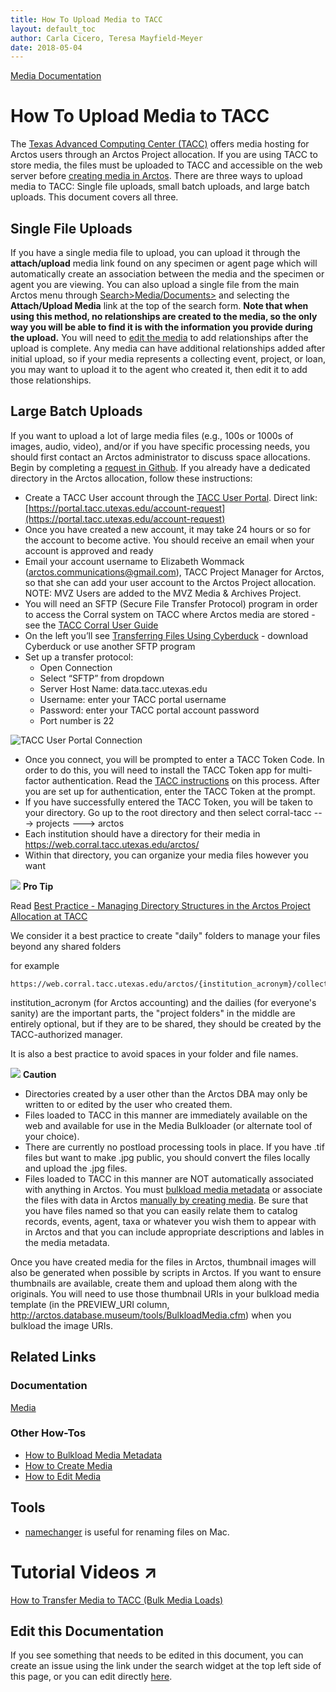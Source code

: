 ```yaml
---
title: How To Upload Media to TACC
layout: default_toc
author: Carla Cicero, Teresa Mayfield-Meyer
date: 2018-05-04
---
```


[Media Documentation](https://handbook.arctosdb.org/documentation/media.html)

# How To Upload Media to TACC

The [Texas Advanced Computing Center (TACC)](https://www.tacc.utexas.edu/) offers media hosting for Arctos users through an Arctos Project allocation. If you are using TACC to store media, the files must be uploaded to TACC and accessible on the web server before [creating media in Arctos](/how_to/How-to-Create-Media-Images.html). There are three ways to upload media to TACC: Single file uploads, small batch uploads, and large batch uploads. This document covers all three.

## Single File Uploads
If you have a single media file to upload, you can upload it through the **attach/upload** media link found on any specimen or agent page which will automatically create an association between the media and the specimen or agent you are viewing. You can also upload a single file from the main Arctos menu through [Search>Media/Documents>](http://arctos.database.museum/MediaSearch.cfm) and selecting the **Attach/Upload Media** link at the top of the search form. **Note that when using this method, no relationships are created to the media, so the only way you will be able to find it is with the information you provide during the upload.** You will need to [edit the media](/how_to/How-to-Edit-Media) to add relationships after the upload is complete. Any media can have additional relationships added after initial upload, so if your media represents a collecting event, project, or loan, you may want to upload it to the agent who created it, then edit it to add those relationships.

## Large Batch Uploads
If you want to upload a lot of large media files (e.g., 100s or 1000s of images, audio, video), and/or if you have specific processing needs, you should first contact an Arctos administrator to discuss space allocations. Begin by completing a [request in Github](https://github.com/ArctosDB/internal/issues/new?assignees=&labels=&template=arctos-digital-media-storage-request.md&title=Arctos+Digital+Media+Storage+Request). If you already have a dedicated directory in the Arctos allocation, follow these instructions:

* Create a TACC User account through the [TACC User Portal](http://portal.tacc.utexas.edu). Direct link: [https://portal.tacc.utexas.edu/account-request](https://portal.tacc.utexas.edu/account-request)
* Once you have created a new account, it may take 24 hours or so for the account to become active. You should receive an email when your account is approved and ready
* Email your account username to Elizabeth Wommack ([arctos.communications@gmail.com](mailto:arctos.communications@gmail.com)), TACC Project Manager for Arctos, so that she can add your user account to the Arctos Project allocation. NOTE: MVZ Users are added to the MVZ Media & Archives Project.
* You will need an SFTP (Secure File Transfer Protocol) program in order to access the Corral system on TACC where Arctos media are stored - see the [TACC Corral User Guide](https://portal.tacc.utexas.edu/user-guides/corral)
 * On the left you’ll see [Transferring Files Using Cyberduck](https://portal.tacc.utexas.edu/user-guides/corral#cyberduck) - download Cyberduck or use another SFTP program
* Set up a transfer protocol:
    * Open Connection
    * Select “SFTP” from dropdown
    * Server Host Name:  data.tacc.utexas.edu
    * Username: enter your TACC portal username
    * Password: enter your TACC portal account password
    * Port number is 22

![TACC User Portal Connection](https://raw.githubusercontent.com/ArctosDB/documentation-wiki/gh-pages/tutorial_images/TACC_user_portal_connection.png)

* Once you connect, you will be prompted to enter a TACC Token Code. In order to do this, you will need to install the TACC Token app for multi-factor authentication. Read the [TACC instructions](https://portal.tacc.utexas.edu/tutorials/multifactor-authentication) on this process. After you are set up for authentication, enter the TACC Token at the prompt.
* If you have successfully entered the TACC Token, you will be taken to your directory. Go up to the root directory and then select corral-tacc ---> projects ---> arctos
* Each institution should have a directory for their media in https://web.corral.tacc.utexas.edu/arctos/ 
* Within that directory, you can organize your media files however you want 

![](https://raw.githubusercontent.com/ArctosDB/documentation-wiki/gh-pages/tutorial_images/Bear%20Pro.jpg) **Pro Tip**

Read [Best Practice - Managing Directory Structures in the Arctos Project Allocation at TACC](https://handbook.arctosdb.org/best_practices/TACC_allocation.html)

We consider it a best practice to create "daily" folders to manage your files beyond any shared folders 

for example
```
https://web.corral.tacc.utexas.edu/arctos/{institution_acronym}/collection_or_whatever/some_project/maybe_other_stuff/{yyyy_mm_dd}/
```
institution_acronym (for Arctos accounting) and the dailies (for everyone's sanity) are the important parts, the "project folders" in the middle are entirely optional, but if they are to be shared, they should be created by the TACC-authorized manager.

It is also a best practice to avoid spaces in your folder and file names.

![](https://raw.githubusercontent.com/ArctosDB/documentation-wiki/gh-pages/tutorial_images/Bear%20Caution.jpg) **Caution** 

* Directories created by a user other than the Arctos DBA may only be written to or edited by the user who created them. 
* Files loaded to TACC in this manner are immediately available on the web and available for use in the Media Bulkloader (or alternate tool of your choice).
* There are currently no postload processing tools in place. If you have .tif files but want to make .jpg public, you should convert the files locally and upload the .jpg files.
* Files loaded to TACC in this manner are NOT automatically associated with anything in Arctos. You must [bulkload media metadata](How-to-Bulkload-Media-Metadata.html) or associate the files with data in Arctos [manually by creating media](How-to-Create-Media-Images.html). Be sure that you have files named so that you can easily relate them to catalog records, events, agent, taxa or whatever you wish them to appear with in Arctos and that you can include appropriate descriptions and lables in the media metadata.

Once you have created media for the files in Arctos, thumbnail images will also be generated when possible by scripts in Arctos. If you want to ensure thumbnails are available, create them and upload them along with the originals. You will need to use those thumbnail URIs in your bulkload media template (in the PREVIEW_URI column, http://arctos.database.museum/tools/BulkloadMedia.cfm) when you bulkload the image URIs. 

## Related Links
### Documentation
[Media](documentation-wiki/documentation/media)

### Other How-Tos
* [How to Bulkload Media Metadata](/how_to/How-to-Bulkload-Media-Metadata)
* [How to Create Media](/how_to/How-to-Create-Media-Images)
* [How to Edit Media](/how_to/How-to-Edit-Media)

## Tools
* [namechanger](https://mrrsoftware.com/namechanger/) is useful for renaming files on Mac.

# Tutorial Videos ↗️

[How to Transfer Media to TACC (Bulk Media Loads)](https://youtu.be/6OJZOiEjH7A)

## Edit this Documentation

If you see something that needs to be edited in this document, you can create an issue using the link under the search widget at the top left side of this page, or you can edit directly <a href="https://github.com/ArctosDB/documentation-wiki/edit/gh-pages/_how_to/How-to-Upload-Media-to-TACC.markdown" target="_blank">here</a>.
